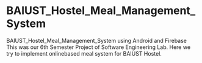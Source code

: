 # BAIUST_Hostel_Meal_Management_System
BAIUST_Hostel_Meal_Management_System using Android and Firebase
This was our 6th Semester Project of Software Engineering Lab.
Here we try to implement onlinebased meal system for BAIUST Hostel.
